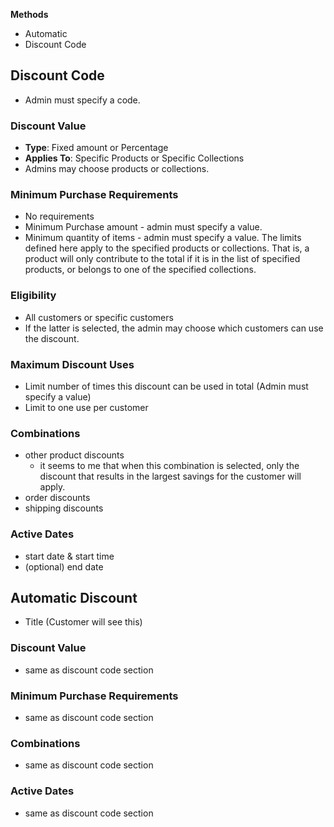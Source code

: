 **Methods**
- Automatic
- Discount Code
## Discount Code
- Admin must specify a code.
### Discount Value
- **Type**: Fixed amount or Percentage
- **Applies To**: Specific Products or Specific Collections
- Admins may choose products or collections.
### Minimum Purchase Requirements
- No requirements
- Minimum Purchase amount - admin must specify a value.
- Minimum quantity of items - admin must specify a value.
The limits defined here apply to the specified products or collections. That is, a product will only contribute to the total if it is in the list of specified products, or belongs to one of the specified collections.
### Eligibility
- All customers or specific customers
- If the latter is selected, the admin may choose which customers can use the discount.
### Maximum Discount Uses
- Limit number of times this discount can be used in total (Admin must specify a value)
- Limit to one use per customer
### Combinations
- other product discounts
	- it seems to me that when this combination is selected, only the discount that results in the largest savings for the customer will apply.
- order discounts
- shipping discounts
### Active Dates
- start date & start time
- (optional) end date
## Automatic Discount
- Title (Customer will see this)
### Discount Value
- same as discount code section
### Minimum Purchase Requirements
- same as discount code section
### Combinations
- same as discount code section
### Active Dates
- same as discount code section
